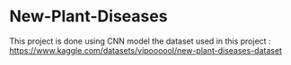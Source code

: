 # New-Plant-Diseases
This project is done using CNN model 
the dataset used in this project : https://www.kaggle.com/datasets/vipoooool/new-plant-diseases-dataset
